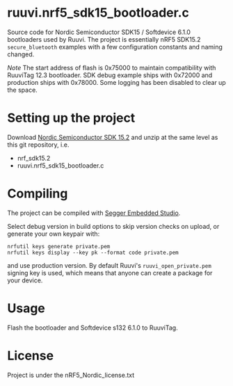 # ruuvi.nrf5_sdk15_bootloader.c
Source code for Nordic Semiconductor SDK15 / Softdevice 6.1.0 bootloaders used by Ruuvi.
The project is essentially nRF5 SDK15.2 `secure_bluetooth` examples with a few configuration constants and naming changed.

*Note* The start address of flash is 0x75000 to maintain compatibility with RuuviTag 12.3 bootloader. SDK debug example ships with 0x72000 and production ships with 0x78000.
Some logging has been disabled to clear up the space. 

# Setting up the project
Download [Nordic Semiconductor SDK 15.2]() and unzip at the same level as this git repository, i.e.

- nrf_sdk15.2
- ruuvi.nrf5_sdk15_bootloader.c

# Compiling
The project can be compiled with [Segger Embedded Studio](https://www.segger.com/).

Select debug version in build options to skip version checks on upload, or generate your own keypair with:
```
nrfutil keys generate private.pem
nrfutil keys display --key pk --format code private.pem
```

and use production version. By default Ruuvi's `ruuvi_open_private.pem` signing key is used, which means
that anyone can create a package for your device.

# Usage
Flash the bootloader and Softdevice s132 6.1.0 to RuuviTag.

# License
Project is under the nRF5_Nordic_license.txt
